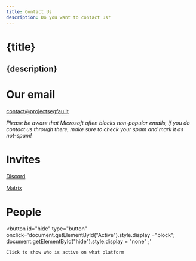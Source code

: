 ```yaml
---
title: Contact Us
description: Do you want to contact us?
---
```


# {title}

## {description}

# Our email

<p><a href="mailto:contact@projectsegfau.lt">contact@projectsegfau.lt</a></p>
<p><i>Please be aware that Microsoft often blocks non-popular emails, if you do contact us through there, make sure to check your spam and mark it as not-spam!</i></p>

# Invites

<p><a href="https://discord.gg/26EG7fFtfS">Discord</a></p>

<p><a href="https://matrix.to/#/#project-segfault:projectsegfau.lt">Matrix</a></p>

# People
<div id="Active" style="display:none">

    <div class="parent">
    <div class="div1">Midou:</div>
    <a class="div2 matrixcolored" href="https://matrix.to/#/@midou:projectsegfau.lt">[Matrix]</a>
    <div class="div3"></div>
    <div class="div4">MrLeRien:</div>
    <a class="div5 discordcolored" href="https://discord.com/users/213634643327582208">Discord</a>
    <div class="div6"></div>
    <div class="div7">Odyssey:</div>
    <a class="div8 matrixcolored" href="https://matrix.to/#/@odyssey346:ohai.su">[Matrix]</a>
    <a class="div9 discordcolored" href="https://discord.com/users/315843700490240002">Discord</a>
    <div class="div10">Devnol:</div>
    <a class="div11 matrixcolored" href="https://matrix.to/#/@devnol:projectsegfau.lt">[Matrix]</a>
    <a class="div12 discordcolored" href="https://discordapp.com/users/429353559566319626">Discord</a>
    </div>
</div>

<button
id="hide"
type="button"
onclick='document.getElementById("Active").style.display ="block"; document.getElementById("hide").style.display = "none" ;'
>

    Click to show who is active on what platform

</button>

<style>
    button {
        background-color: var(--accent-primary);
        border: none;
        border-radius: 10px;
        padding: 1rem;
        cursor: pointer;
        font-family: var(--font-primary);
    }

    .parent {
        display: grid;
        grid-template-columns: repeat(3, max-content);
        grid-template-rows: repeat(4, 1fr);
        grid-column-gap: 16px;
        grid-row-gap: 16px;
        max-width: 50%;
        align-items: center;
    }

    .div1 { grid-area: 1 / 1 / 2 / 2; }
    .div2 { grid-area: 1 / 2 / 2 / 3; }
    .div3 { grid-area: 1 / 3 / 2 / 4; }
    .div4 { grid-area: 2 / 1 / 3 / 2; }
    .div5 { grid-area: 2 / 2 / 3 / 3; }
    .div6 { grid-area: 2 / 3 / 3 / 4; }
    .div7 { grid-area: 3 / 1 / 4 / 2; }
    .div8 { grid-area: 3 / 2 / 4 / 3; }
    .div9 { grid-area: 3 / 3 / 4 / 4; }
    .div10 { grid-area: 4 / 1 / 5 / 2; }
    .div11 { grid-area: 4 / 2 / 5 / 3; }
    .div12 { grid-area: 4 / 3 / 5 / 4; }



    #Active a {
        border: none;
        border-radius: 10px;
        padding: .5rem;
        cursor: pointer;
        font-family: var(--font-primary);
        color: var(--secondary);
        text-decoration: none;
    }

    .matrixcolored {
        background-color: #fff;
    }

    .discordcolored {
        background-color: #5865F2;
        color: #fff !important;
    }

</style>

